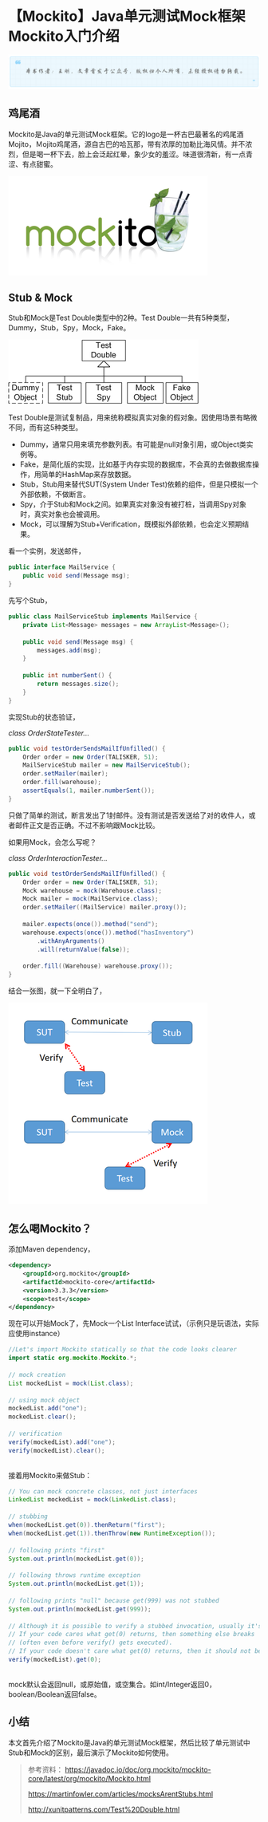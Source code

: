 # 【Mockito】Java单元测试Mock框架Mockito入门介绍
![](../wanggang.png)

## 鸡尾酒

Mockito是Java的单元测试Mock框架。它的logo是一杯古巴最著名的鸡尾酒Mojito，Ｍojito鸡尾酒，源自古巴的哈瓦那，带有浓厚的加勒比海风情。并不浓烈，但是喝一杯下去，脸上会泛起红晕，象少女的羞涩。味道很清新，有一点青涩、有点甜蜜。

![](001001-【Mockito】Java单元测试Mock框架Mockito入门介绍/logo.png)

## Stub & Mock 

Stub和Mock是Test Double类型中的2种。Test Double一共有5种类型，Dummy，Stub，Spy，Mock，Fake。 

![](001001-【Mockito】Java单元测试Mock框架Mockito入门介绍/Doubles.gif)

Test Double是测试复制品，用来统称模拟真实对象的假对象。因使用场景有略微不同，而有这5种类型。

- Dummy，通常只用来填充参数列表。有可能是null对象引用，或Object类实例等。
- Fake，是简化版的实现，比如基于内存实现的数据库，不会真的去做数据库操作，用简单的HashMap来存放数据。
- Stub，Stub用来替代SUT(System Under Test)依赖的组件，但是只模拟一个外部依赖，不做断言。
- Spy，介于Stub和Mock之间。如果真实对象没有被打桩，当调用Spy对象时，真实对象也会被调用。
- Mock，可以理解为Stub+Verification，既模拟外部依赖，也会定义预期结果。

看一个实例，发送邮件，

```java
public interface MailService {
    public void send(Message msg);
}
```

先写个Stub，

```java
public class MailServiceStub implements MailService {
    private List<Message> messages = new ArrayList<Message>();

    public void send(Message msg) {
        messages.add(msg);
    }

    public int numberSent() {
        return messages.size();
    }
}     
```

实现Stub的状态验证，

*class OrderStateTester...*

```java
public void testOrderSendsMailIfUnfilled() {
    Order order = new Order(TALISKER, 51);
    MailServiceStub mailer = new MailServiceStub();
    order.setMailer(mailer);
    order.fill(warehouse);
    assertEquals(1, mailer.numberSent());
}
```

只做了简单的测试，断言发出了1封邮件。没有测试是否发送给了对的收件人，或者邮件正文是否正确。不过不影响跟Mock比较。

如果用Mock，会怎么写呢？

*class OrderInteractionTester...*

```java
public void testOrderSendsMailIfUnfilled() {
    Order order = new Order(TALISKER, 51);
    Mock warehouse = mock(Warehouse.class);
    Mock mailer = mock(MailService.class);
    order.setMailer((MailService) mailer.proxy());

    mailer.expects(once()).method("send");
    warehouse.expects(once()).method("hasInventory")
        .withAnyArguments()
        .will(returnValue(false));

    order.fill((Warehouse) warehouse.proxy());
}
```

结合一张图，就一下全明白了，

![](001001-【Mockito】Java单元测试Mock框架Mockito入门介绍/2020-08-21_172121_副本.png)

## 怎么喝Mockito？

添加Maven dependency，

```xml
<dependency>
    <groupId>org.mockito</groupId>
    <artifactId>mockito-core</artifactId>
    <version>3.3.3</version>
    <scope>test</scope>
</dependency>
```

现在可以开始Mock了，先Mock一个List Interface试试，（示例只是玩语法，实际应使用instance）

```java
//Let's import Mockito statically so that the code looks clearer
import static org.mockito.Mockito.*;

// mock creation
List mockedList = mock(List.class);

// using mock object
mockedList.add("one");
mockedList.clear();

// verification
verify(mockedList).add("one");
verify(mockedList).clear();
 
```

接着用Mockito来做Stub：

```java
// You can mock concrete classes, not just interfaces
LinkedList mockedList = mock(LinkedList.class);

// stubbing
when(mockedList.get(0)).thenReturn("first");
when(mockedList.get(1)).thenThrow(new RuntimeException());

// following prints "first"
System.out.println(mockedList.get(0));

// following throws runtime exception
System.out.println(mockedList.get(1));

// following prints "null" because get(999) was not stubbed
System.out.println(mockedList.get(999));

// Although it is possible to verify a stubbed invocation, usually it's just redundant
// If your code cares what get(0) returns, then something else breaks 
// (often even before verify() gets executed).
// If your code doesn't care what get(0) returns, then it should not be stubbed.
verify(mockedList).get(0);
 
```

mock默认会返回null，或原始值，或空集合。如int/Integer返回0，boolean/Boolean返回false。

## 小结

本文首先介绍了Mockito是Java的单元测试Mock框架，然后比较了单元测试中Stub和Mock的区别，最后演示了Mockito如何使用。

> 参考资料：
> https://javadoc.io/doc/org.mockito/mockito-core/latest/org/mockito/Mockito.html
>
> https://martinfowler.com/articles/mocksArentStubs.html
>
> http://xunitpatterns.com/Test%20Double.html
>